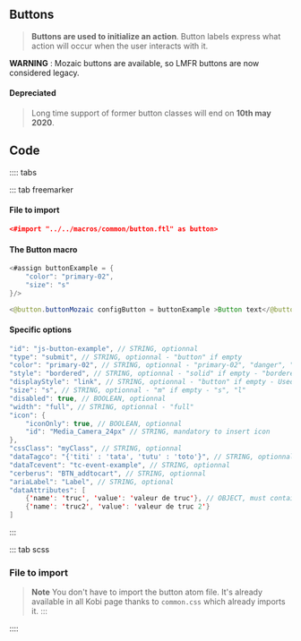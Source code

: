 ## Buttons

> **Buttons are used to initialize an action**. Button labels express what action will occur when the user interacts with it.

**WARNING** : Mozaic buttons are available, so LMFR buttons are now considered legacy.

#### Depreciated
> Long time support of former button classes will end on **10th may 2020**.

## Code

:::: tabs

::: tab freemarker
#### File to import

```json
<#import "../../macros/common/button.ftl" as button>
```

#### The Button macro

```java
<#assign buttonExample = {
    "color": "primary-02",
    "size": "s"
}/>

<@button.buttonMozaic configButton = buttonExample >Button text</@button.buttonMozaic>
```

#### Specific options

```java
"id": "js-button-example", // STRING, optionnal
"type": "submit", // STRING, optionnal - "button" if empty
"color": "primary-02", // STRING, optionnal - "primary-02", "danger", "neutral"
"style": "bordered", // STRING, optionnal - "solid" if empty - "bordered"
"displayStyle": "link", // STRING, optionnal - "button" if empty - Used to display a button with link style
"size": "s", // STRING, optionnal - "m" if empty - "s", "l"
"disabled": true, // BOOLEAN, optionnal
"width": "full", // STRING, optionnal - "full"
"icon": {
    "iconOnly": true, // BOOLEAN, optionnal
    "id": "Media_Camera_24px" // STRING, mandatory to insert icon
},
"cssClass": "myClass", // STRING, optionnal
"dataTagco": "{'titi' : 'tata', 'tutu' : 'toto'}", // STRING, optionnal
"dataTcevent": "tc-event-example", // STRING, optionnal
"cerberus": "BTN_addtocart", // STRING, optionnal
"ariaLabel": "Label", // STRING, optional
"dataAttributes": [
    {'name': 'truc', 'value': 'valeur de truc'}, // OBJECT, must contain "name" and "value" keys
    {'name': 'truc2', 'value': 'valeur de truc 2'}
]
```
:::

::: tab scss
### File to import

> **Note** You don't have to import the button atom file. It's already available in all Kobi page thanks to `common.css` which already imports it.
:::

::::